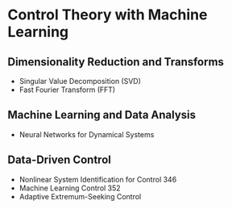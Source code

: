 # Control Theory with Machine Learning

## Dimensionality Reduction and Transforms
  - Singular Value Decomposition (SVD)
  - Fast Fourier Transform (FFT)
  
## Machine Learning and Data Analysis
  - Neural Networks for Dynamical Systems
  
## Data-Driven Control
  - Nonlinear System Identification for Control 346
  - Machine Learning Control 352
  - Adaptive Extremum-Seeking Control

